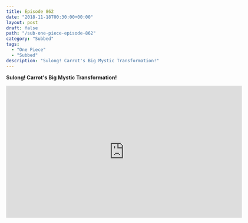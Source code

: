 ```yaml
---
title: Episode 862
date: "2018-11-18T00:30:00+00:00"
layout: post
draft: false
path: "/sub-one-piece-episode-862"
category: "Subbed"
tags:
  - "One Piece"
  - "Subbed"
description: "Sulong! Carrot's Big Mystic Transformation!"
---
```


**Sulong! Carrot's Big Mystic Transformation!**

<iframe width="640" height="360" src="https://www.rapidvideo.com/e/G6FRPHCI8H" frameborder="0" marginwidth=0 marginheight=0 scrolling=no allowfullscreen></iframe>

